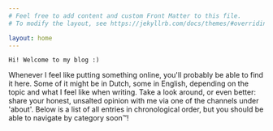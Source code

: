 ```yaml
---
# Feel free to add content and custom Front Matter to this file.
# To modify the layout, see https://jekyllrb.com/docs/themes/#overriding-theme-defaults

layout: home
---
```


```
Hi! Welcome to my blog :)
```
Whenever I feel like putting something online, you'll probably be able to find it here. 
Some of it might be in Dutch, some in English, depending on the topic and what I feel like when writing.
Take a look around, or even better: share your honest, unsalted opinion with me via one of the channels under 'about'. 
Below is a list of all entries in chronological order, but you should be able to navigate by category soon&trade;! 


